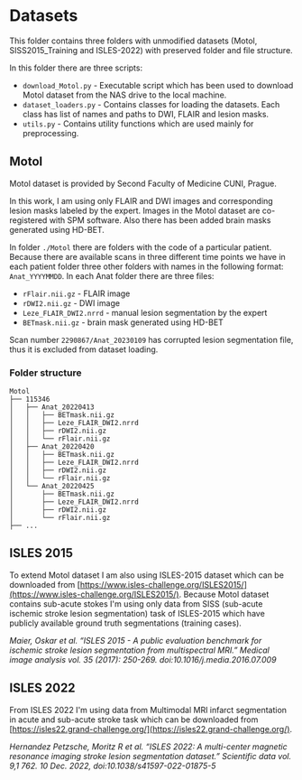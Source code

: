 # Datasets
This folder contains three folders with unmodified datasets (Motol, SISS2015_Training and ISLES-2022) with preserved folder and file structure.

In this folder there are three scripts:
- `download_Motol.py` - Executable script which has been used to download Motol dataset from the NAS drive to the local machine.
- `dataset_loaders.py` - Contains classes for loading the datasets. Each class has list of names and paths to DWI, FLAIR and lesion masks.
- `utils.py` - Contains utility functions which are used mainly for preprocessing.

## Motol
Motol dataset is provided by Second Faculty of Medicine CUNI, Prague.

In this work, I am using only FLAIR and DWI images and corresponding lesion masks labeled by the expert. Images in the Motol dataset are co-registered with SPM software. Also there has been added brain masks generated using HD-BET.

In folder `./Motol` there are folders with the code of a particular patient. Because there are available scans in three different time points we have in each patient folder three other folders with names in the following format: `Anat_YYYYMMDD`. In each Anat folder there are three files:
- `rFlair.nii.gz` - FLAIR image
- `rDWI2.nii.gz` - DWI image
- `Leze_FLAIR_DWI2.nrrd` - manual lesion segmentation by the expert
- `BETmask.nii.gz` - brain mask generated using HD-BET

Scan number `2290867/Anat_20230109` has corrupted lesion segmentation file, thus it is excluded from dataset loading.

### Folder structure
```
Motol
├── 115346
│   ├── Anat_20220413
│   │   ├── BETmask.nii.gz
│   │   ├── Leze_FLAIR_DWI2.nrrd
│   │   ├── rDWI2.nii.gz
│   │   └── rFlair.nii.gz
│   ├── Anat_20220420
│   │   ├── BETmask.nii.gz
│   │   ├── Leze_FLAIR_DWI2.nrrd
│   │   ├── rDWI2.nii.gz
│   │   └── rFlair.nii.gz
│   └── Anat_20220425
│       ├── BETmask.nii.gz
│       ├── Leze_FLAIR_DWI2.nrrd
│       ├── rDWI2.nii.gz
│       └── rFlair.nii.gz
├── ...
```

## ISLES 2015
To extend Motol dataset I am also using ISLES-2015 dataset which can be downloaded from [https://www.isles-challenge.org/ISLES2015/](https://www.isles-challenge.org/ISLES2015/). Because Motol dataset contains sub-acute stokes I'm using only data from SISS (sub-acute ischemic stroke lesion segmentation) task of ISLES-2015 which have publicly available ground truth segmentations (training cases).

<cite>Maier, Oskar et al. “ISLES 2015 - A public evaluation benchmark for ischemic stroke lesion segmentation from multispectral MRI.” Medical image analysis vol. 35 (2017): 250-269. doi:10.1016/j.media.2016.07.009</cite>

## ISLES 2022
From ISLES 2022 I'm using data from Multimodal MRI infarct segmentation in acute and sub-acute stroke task which can be downloaded from [https://isles22.grand-challenge.org/](https://isles22.grand-challenge.org/).

<cite>Hernandez Petzsche, Moritz R et al. “ISLES 2022: A multi-center magnetic resonance imaging stroke lesion segmentation dataset.” Scientific data vol. 9,1 762. 10 Dec. 2022, doi:10.1038/s41597-022-01875-5</cite>
